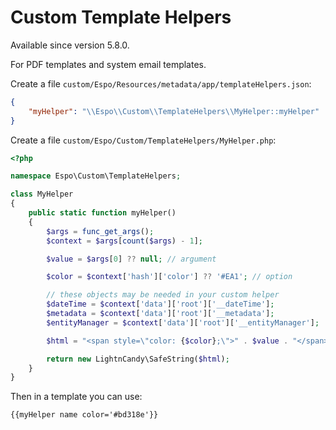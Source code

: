 # Custom Template Helpers

Available since version 5.8.0.

For PDF templates and system email templates.

Create a file `custom/Espo/Resources/metadata/app/templateHelpers.json`:

```json
{
    "myHelper": "\\Espo\\Custom\\TemplateHelpers\\MyHelper::myHelper"
}
```

Create a file `custom/Espo/Custom/TemplateHelpers/MyHelper.php`:

```php
<?php

namespace Espo\Custom\TemplateHelpers;

class MyHelper
{
    public static function myHelper()
    {
        $args = func_get_args();
        $context = $args[count($args) - 1];

        $value = $args[0] ?? null; // argument

        $color = $context['hash']['color'] ?? '#EA1'; // option

        // these objects may be needed in your custom helper
        $dateTime = $context['data']['root']['__dateTime'];
        $metadata = $context['data']['root']['__metadata'];
        $entityManager = $context['data']['root']['__entityManager'];

        $html = "<span style=\"color: {$color};\">" . $value . "</span>";

        return new LightnCandy\SafeString($html);
    }
}
```

Then in a template you can use:

```
{{myHelper name color='#bd318e'}}
```
